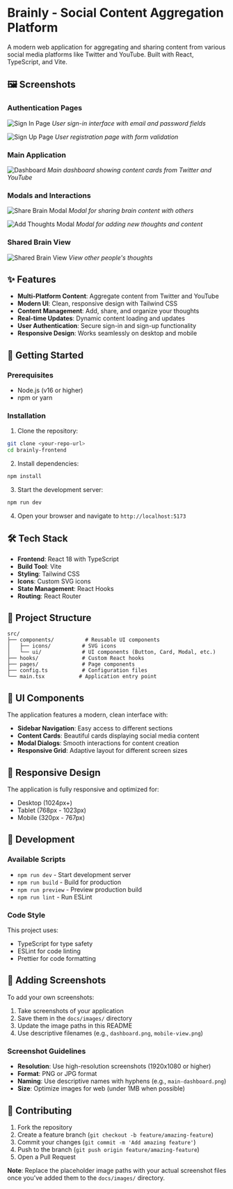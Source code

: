 # Brainly - Social Content Aggregation Platform

A modern web application for aggregating and sharing content from various social media platforms like Twitter and YouTube. Built with React, TypeScript, and Vite.

## 🖼️ Screenshots

### Authentication Pages
![Sign In Page](./docs/images/signin.png)
*User sign-in interface with email and password fields*

![Sign Up Page](./docs/images/signup.png)
*User registration page with form validation*

### Main Application
![Dashboard](./docs/images/dashboard.png)
*Main dashboard showing content cards from Twitter and YouTube*

### Modals and Interactions
![Share Brain Modal](./docs/images/share-brain-modal.png)
*Modal for sharing brain content with others*

![Add Thoughts Modal](./docs/images/add-thoughts-modal.png)
*Modal for adding new thoughts and content*

### Shared Brain View
![Shared Brain View](./docs/images/shared-brain.png)
*View other people's thoughts*

## ✨ Features

- **Multi-Platform Content**: Aggregate content from Twitter and YouTube
- **Modern UI**: Clean, responsive design with Tailwind CSS
- **Content Management**: Add, share, and organize your thoughts
- **Real-time Updates**: Dynamic content loading and updates
- **User Authentication**: Secure sign-in and sign-up functionality
- **Responsive Design**: Works seamlessly on desktop and mobile

## 🚀 Getting Started

### Prerequisites

- Node.js (v16 or higher)
- npm or yarn

### Installation

1. Clone the repository:
```bash
git clone <your-repo-url>
cd brainly-frontend
```

2. Install dependencies:
```bash
npm install
```

3. Start the development server:
```bash
npm run dev
```

4. Open your browser and navigate to `http://localhost:5173`

## 🛠️ Tech Stack

- **Frontend**: React 18 with TypeScript
- **Build Tool**: Vite
- **Styling**: Tailwind CSS
- **Icons**: Custom SVG icons
- **State Management**: React Hooks
- **Routing**: React Router

## 📁 Project Structure

```
src/
├── components/          # Reusable UI components
│   ├── icons/          # SVG icons
│   └── ui/             # UI components (Button, Card, Modal, etc.)
├── hooks/              # Custom React hooks
├── pages/              # Page components
├── config.ts           # Configuration files
└── main.tsx           # Application entry point
```

## 🎨 UI Components

The application features a modern, clean interface with:

- **Sidebar Navigation**: Easy access to different sections
- **Content Cards**: Beautiful cards displaying social media content
- **Modal Dialogs**: Smooth interactions for content creation
- **Responsive Grid**: Adaptive layout for different screen sizes

## 📱 Responsive Design

The application is fully responsive and optimized for:
- Desktop (1024px+)
- Tablet (768px - 1023px)
- Mobile (320px - 767px)

## 🔧 Development

### Available Scripts

- `npm run dev` - Start development server
- `npm run build` - Build for production
- `npm run preview` - Preview production build
- `npm run lint` - Run ESLint

### Code Style

This project uses:
- TypeScript for type safety
- ESLint for code linting
- Prettier for code formatting

## 📸 Adding Screenshots

To add your own screenshots:

1. Take screenshots of your application
2. Save them in the `docs/images/` directory
3. Update the image paths in this README
4. Use descriptive filenames (e.g., `dashboard.png`, `mobile-view.png`)

### Screenshot Guidelines

- **Resolution**: Use high-resolution screenshots (1920x1080 or higher)
- **Format**: PNG or JPG format
- **Naming**: Use descriptive names with hyphens (e.g., `main-dashboard.png`)
- **Size**: Optimize images for web (under 1MB when possible)

## 🤝 Contributing

1. Fork the repository
2. Create a feature branch (`git checkout -b feature/amazing-feature`)
3. Commit your changes (`git commit -m 'Add amazing feature'`)
4. Push to the branch (`git push origin feature/amazing-feature`)
5. Open a Pull Request



**Note**: Replace the placeholder image paths with your actual screenshot files once you've added them to the `docs/images/` directory.
